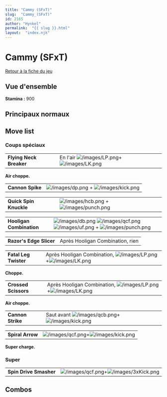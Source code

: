 ```yaml
---
title: "Cammy (SFxT)"
slug:  "Cammy_(SFxT)"
id: 2165
author: "Hynkel"
permalink:  "{{ slug }}.html"
layout:  "index.njk"
---
```


# Cammy (SFxT)

[Retour à la fiche du jeu](Street_Fighter_x_Tekken "wikilink")

## Vue d'ensemble

**Stamina :** 900

## Principaux normaux

## Move list

### Coups spéciaux

|                         |                                                                                    |
|-------------------------|------------------------------------------------------------------------------------|
| **Flying Neck Breaker** | En l'air ![](/images/LP.png "/images/LP.png")+![](/images/LK.png "/images/LK.png") |

**Air choppe.**

|                  |                                                                                 |
|------------------|---------------------------------------------------------------------------------|
| **Cannon Spike** | ![](/images/dp.png "/images/dp.png") + ![](/images/kick.png "/images/kick.png") |

|                        |                                                                                     |
|------------------------|-------------------------------------------------------------------------------------|
| **Quick Spin Knuckle** | ![](/images/hcb.png "/images/hcb.png") + ![](/images/punch.png "/images/punch.png") |

|                          |                                                                                                                                                               |
|--------------------------|---------------------------------------------------------------------------------------------------------------------------------------------------------------|
| **Hooligan Combination** | ![](/images/db.png "/images/db.png") ![](/images/qcf.png "/images/qcf.png") ![](/images/uf.png "/images/uf.png") + ![](/images/punch.png "/images/punch.png") |

|                         |                                  |
|-------------------------|----------------------------------|
| **Razor's Edge Slicer** | Après Hooligan Combination, rien |

|                       |                                                                                                       |
|-----------------------|-------------------------------------------------------------------------------------------------------|
| **Fatal Leg Twister** | Après Hooligan Combination, ![](/images/LP.png "/images/LP.png")+![](/images/LK.png "/images/LK.png") |

**Choppe.**

|                      |                                                                                                       |
|----------------------|-------------------------------------------------------------------------------------------------------|
| **Crossed Scissors** | Après Hooligan Combination, ![](/images/LP.png "/images/LP.png")+![](/images/LK.png "/images/LK.png") |

**Air choppe.**

|                   |                                                                                            |
|-------------------|--------------------------------------------------------------------------------------------|
| **Cannon Strike** | Saut avant ![](/images/qcb.png "/images/qcb.png")+![](/images/kick.png "/images/kick.png") |

|                  |                                                                                 |
|------------------|---------------------------------------------------------------------------------|
| **Spiral Arrow** | ![](/images/qcf.png "/images/qcf.png")+![](/images/kick.png "/images/kick.png") |

**Super charge.**

### Super

|                        |                                                                                     |
|------------------------|-------------------------------------------------------------------------------------|
| **Spin Drive Smasher** | ![](/images/qcf.png "/images/qcf.png")+![](/images/3xKick.png "/images/3xKick.png") |

## Combos

